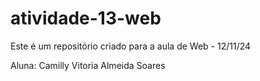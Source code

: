 # atividade-13-web
Este é um repositório criado para a aula de Web - 12/11/24

Aluna: Camilly Vitoria Almeida Soares
